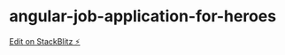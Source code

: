 # angular-job-application-for-heroes

[Edit on StackBlitz ⚡️](https://stackblitz.com/edit/angular-yhtu3x)
